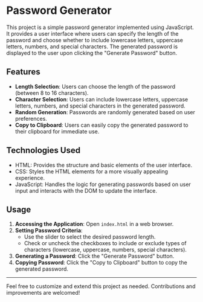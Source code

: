 # Password Generator
This project is a simple password generator implemented using JavaScript. It provides a user interface where users can specify the length of the password and choose whether to include lowercase letters, uppercase letters, numbers, and special characters. The generated password is displayed to the user upon clicking the "Generate Password" button.

## Features
- **Length Selection**: Users can choose the length of the password (between 8 to 16 characters).
- **Character Selection**: Users can include lowercase letters, uppercase letters, numbers, and special characters in the generated password.
- **Random Generation**: Passwords are randomly generated based on user preferences.
- **Copy to Clipboard**: Users can easily copy the generated password to their clipboard for immediate use.

## Technologies Used
- HTML: Provides the structure and basic elements of the user interface.
- CSS: Styles the HTML elements for a more visually appealing experience.
- JavaScript: Handles the logic for generating passwords based on user input and interacts with the DOM to update the interface.

## Usage
1. **Accessing the Application**: Open `index.html` in a web browser.
2. **Setting Password Criteria**: 
   - Use the slider to select the desired password length.
   - Check or uncheck the checkboxes to include or exclude types of characters (lowercase, uppercase, numbers, special characters).
3. **Generating a Password**: Click the "Generate Password" button.
4. **Copying Password**: Click the "Copy to Clipboard" button to copy the generated password.

---
Feel free to customize and extend this project as needed. Contributions and improvements are welcomed!
